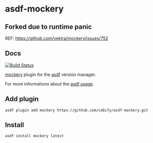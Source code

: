 # asdf-mockery

## Forked due to runtime panic

REF: https://github.com/vektra/mockery/issues/752

## Docs

[![Build Status](https://travis-ci.org/cabify/asdf-mockery.svg?branch=master)](https://travis-ci.org/cabify/asdf-mockery)

[mockery](https://github.com/vektra/mockery) plugin for the [asdf](https://github.com/asdf-vm/asdf) version manager.

For more informations about the [asdf usage](https://asdf-vm.com/#/core-commands).

## Add plugin

```
asdf plugin add mockery https://github.com/cabify/asdf-mockery.git
```

## Install

```
asdf install mockery latest
```
